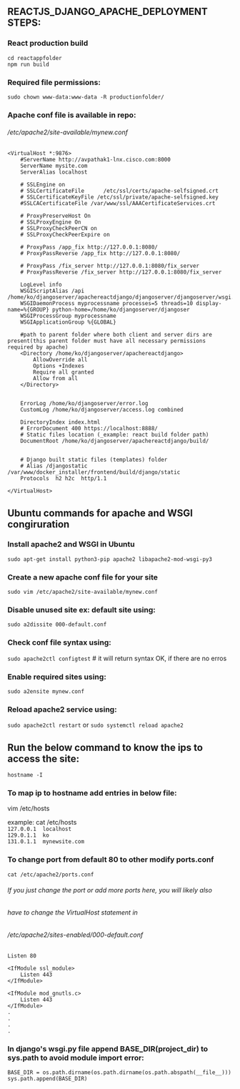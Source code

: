 ## REACTJS_DJANGO_APACHE_DEPLOYMENT STEPS:

### React production build
`cd reactappfolder` <br/>
`npm run build`

### Required file permissions:
`sudo chown www-data:www-data -R productionfolder/`

### Apache conf file is available in repo:
###### /etc/apache2/site-available/mynew.conf

```
<VirtualHost *:9876>
	#ServerName http://avpathak1-lnx.cisco.com:8000
	ServerName mysite.com
	ServerAlias localhost

	# SSLEngine on
	# SSLCertificateFile      /etc/ssl/certs/apache-selfsigned.crt
	# SSLCertificateKeyFile /etc/ssl/private/apache-selfsigned.key
	#SSLCACertificateFile /var/www/ssl/AAACertificateServices.crt

	# ProxyPreserveHost On
	# SSLProxyEngine On
	# SSLProxyCheckPeerCN on
	# SSLProxyCheckPeerExpire on

	# ProxyPass /app_fix http://127.0.0.1:8080/
	# ProxyPassReverse /app_fix http://127.0.0.1:8080/

	# ProxyPass /fix_server http://127.0.0.1:8080/fix_server
	# ProxyPassReverse /fix_server http://127.0.0.1:8080/fix_server

	LogLevel info
	WSGIScriptAlias /api /home/ko/djangoserver/apachereactdjango/djangoserver/djangoserver/wsgi.py
	WSGIDaemonProcess myprocessname processes=5 threads=10 display-name=%{GROUP} python-home=/home/ko/djangoserver/djangoser
	WSGIProcessGroup myprocessname
	WSGIApplicationGroup %{GLOBAL}
	
	#path to parent folder where both client and server dirs are present(this parent folder must have all necessary permissions required by apache)
	<Directory /home/ko/djangoserver/apachereactdjango>
		AllowOverride all
		Options +Indexes
		Require all granted
		Allow from all
	</Directory>
	
	
	ErrorLog /home/ko/djangoserver/error.log
	CustomLog /home/ko/djangoserver/access.log combined

	DirectoryIndex index.html
	# ErrorDocument 400 https://localhost:8888/
	# Static files location (_example: react build folder path)
	DocumentRoot /home/ko/djangoserver/apachereactdjango/build/


	# Django built static files (templates) folder
	# Alias /djangostatic /var/www/docker_installer/frontend/build/django/static 
	Protocols  h2 h2c  http/1.1

</VirtualHost>

```


## Ubuntu commands for apache and WSGI congiruration

### Install apache2 and WSGI in Ubuntu
`sudo apt-get install python3-pip apache2 libapache2-mod-wsgi-py3`

### Create a new apache conf file for your site
`sudo vim /etc/apache2/site-available/mynew.conf`

### Disable unused site ex: default site using:
`sudo a2dissite 000-default.conf`

### Check conf file syntax using:
`sudo apache2ctl configtest`  # it will return syntax OK, if there are no erros

### Enable required sites using:
`sudo a2ensite mynew.conf`

### Reload apache2 service using:
`sudo apache2ctl restart` or `sudo systemctl reload apache2`

## Run the below command to know the ips to access the site: 
`hostname -I`

### To map ip to hostname add entries in below file:
vim /etc/hosts

example:
cat /etc/hosts <br/>
`127.0.0.1	localhost` <br/>
`129.0.1.1	ko` <br/>
`131.0.1.1	mynewsite.com`

### To change port from default 80 to other modify ports.conf
`cat /etc/apache2/ports.conf`<br/>

###### If you just change the port or add more ports here, you will likely also
###### have to change the VirtualHost statement in
###### /etc/apache2/sites-enabled/000-default.conf
```
Listen 80

<IfModule ssl_module>
	Listen 443
</IfModule>

<IfModule mod_gnutls.c>
	Listen 443
</IfModule>
.
.
.
.
```
### In django's wsgi.py file append BASE_DIR(project_dir) to sys.path to avoid module import error:
```
BASE_DIR = os.path.dirname(os.path.dirname(os.path.abspath(__file__)))
sys.path.append(BASE_DIR)

```

